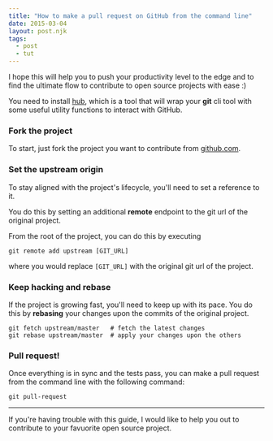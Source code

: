 ```yaml
---
title: "How to make a pull request on GitHub from the command line"
date: 2015-03-04
layout: post.njk
tags:
  - post
  - tut
---
```


I hope this will help you to push your productivity level to the edge and to find the ultimate flow to contribute to open source projects with ease :)

You need to install [hub](https://hub.github.com), which is a tool that will wrap your **git** cli tool with some useful utility functions to interact with GitHub.


### Fork the project

To start, just fork the project you want to contribute from [github.com](https://github.com).


### Set the upstream origin

To stay aligned with the project's lifecycle, you'll need to set a reference to it.

You do this by setting an additional **remote** endpoint to the git url of the original project.

From the root of the project, you can do this by executing

```
git remote add upstream [GIT_URL]
```

where you would replace `[GIT_URL]` with the original git url of the project.


### Keep hacking and rebase

If the project is growing fast, you'll need to keep up with its pace.
You do this by **rebasing** your changes upon the commits of the original project.

```
git fetch upstream/master   # fetch the latest changes
git rebase upstream/master  # apply your changes upon the others
```


### Pull request!

Once everything is in sync and the tests pass, you can make a pull request from the command line with the following command:

```
git pull-request
```

---

If you're having trouble with this guide, I would like to help you out to contribute to your favuorite open source project.
